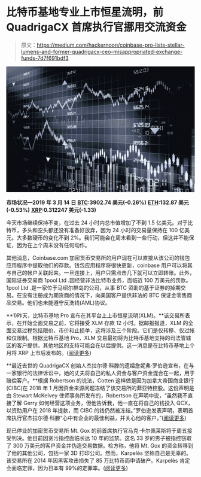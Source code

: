 # 比特币基地专业上市恒星流明，前 QuadrigaCX 首席执行官挪用交流资金

> 原文：<https://medium.com/hackernoon/coinbase-pro-lists-stellar-lumens-and-former-quadrigacx-ceo-misappropriated-exchange-funds-7d7f691bdf3>

![](img/3031d895651c02e61e4a3446e0b75ad3.png)

**市场状况—2019 年 3 月 14 日** [**BTC**](https://berminal.com/coins/Bitcoin-BTC)**:3902.74 美元(-0.26%)** [**ETH**](https://berminal.com/coins/Ethereum-ETH)**:132.87 美元(-0.53%)** [**XRP**](https://berminal.com/coins/XRP-XRP)**:0.312247 美元(-1.33)**

今天市场继续保持不变，在过去 24 小时内总市值增加了不到 1.5 亿美元。对于比特币，多头和空头都还没有准备好放弃，因为 24 小时的交易量保持在 100 亿美元。大多数硬币的变化不到 2%。我们可能会在周末看到一些行动，但这并不能保证，因为在上个周末没有任何动作。

其他消息，Coinbase.com 加密货币交易所的用户现在可以直接从该公司的钱包应用程序中提取他们的存款。钱包应用程序将很快更新，coinbase 用户可以将其与自己的帐户关联起来。一旦连接上，用户只需点击几下就可以立即转账。此外，国际证券交易商 1pool Ltd .因经营非法比特币业务，面临近 100 万美元的罚款。1pool Ltd .是一家位于马绍尔群岛的公司，从事 BTC 资助的基于证券的掉期交易。在没有注册成为期货商的情况下，向美国客户提供非法的 BTC 保证金零售商品交易。他们也未能遵守反洗钱(AML)协议。

**1)昨天，比特币基地 Pro 宣布在其平台上上市恒星流明(XLM)。**该交易所表示，在开始全面交易之前，它将接受 XLM 存款 12 小时。据邮报报道，XLM 的全面交易过程包括限价、市价和止损单，这将涉及三个阶段。它们是仅转移、仅过帐和仅限制。根据比特币基地 Pro，XLM 交易最初将为比特币基地支持的司法管辖区的客户提供，其他地区的支持可能会在以后提供。这一消息是在比特币基地上个月将 XRP 上市后发布的。([阅读更多](https://berminal.com/news/196515/Coinbase-Pro-Announces-Support-for-Stellar-Lumens))

**最近去世的 QuadrigaCX 创始人杰拉尔德·科滕的遗孀詹妮弗·罗伯逊宣布，在与一家银行的法律诉讼中，她的丈夫将自己的私人资金与客户资金混合在一起，用于赔偿客户。**根据 Robertson 的说法，Cotten 这样做是因为加拿大帝国商业银行(CIBC)在 2018 年 1 月因资金来源问题冻结了该交易所的菲亚特控股。这份声明是由 Stewart McKelvey 律师事务所发布的，Robertson 在声明中说，“虽然我不直接了解 Gerry 如何经营这项业务，但他告诉我，他一直在将自己的钱投入 QCX，以资助用户在 2018 年提款，而 CIBC 的钱仍然被冻结。”罗伯逊发表声明，表明首席执行官杰拉尔德·科滕“心中有企业的最佳利益，并关心他的客户。”([阅读更多](https://berminal.com/news/196330/QuadrigaCX-Widow-says-her-Husband-Mixed-Personal-Funds-with-Customer-Funds))

现已停业的加密货币交易所 Mt. Gox 的前首席执行官马克·卡尔佩莱斯将于周五接受判决。他目前因贪污指控面临长达 10 年的监禁。这名 33 岁的男子被指控窃取了 300 万美元的客户资金并伪造交易数据。检方称，他将 Mt. Gox 的资金转移到了他的其他公司，包括一家 3D 打印公司。然而，Karpelès 坚称自己是无辜的。该交易所在 2014 年因黑客攻击损失了 85 万比特币而申请破产。Karpelès 肯定会面临定罪，因为日本有 99%的定罪率。([阅读更多](https://berminal.com/news/196101/Former-Mt-Gox-CEO-To-Receive-Verdict-On-Embezzlement-This-Friday))